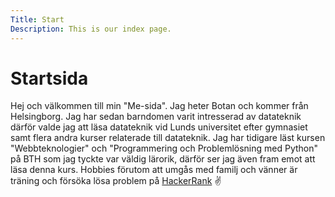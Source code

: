 ```yaml
---
Title: Start
Description: This is our index page.
---
```


Startsida
==========================

Hej och välkommen till min "Me-sida". Jag heter Botan och kommer från Helsingborg. Jag har sedan barndomen varit intresserad av datateknik därför valde jag att läsa datateknik vid Lunds universitet efter gymnasiet samt flera andra kurser relaterade till datateknik. Jag har tidigare läst kursen "Webbteknologier" och "Programmering och Problemlösning med Python" på BTH som jag tyckte var väldig lärorik, därför ser jag även fram emot att läsa denna kurs. Hobbies förutom att umgås med familj och vänner är träning och försöka lösa problem på [HackerRank](https://www.hackerrank.com/) ✌
